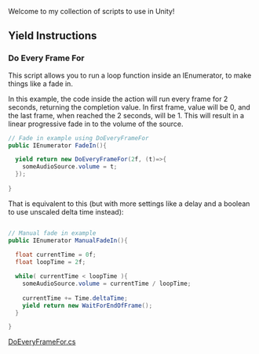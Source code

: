 Welcome to my collection of scripts to use in Unity!

## Yield Instructions
### Do Every Frame For

This script allows you to run a loop function inside an IEnumerator, to make things like a fade in.

In this example, the code inside the action will run every frame for 2 seconds, returning the completion value. In first frame, value will be 0, and the last frame, when reached the 2 seconds, will be 1. This will result in a linear progressive fade in to the volume of the source.

```c#
// Fade in example using DoEveryFrameFor
public IEnumerator FadeIn(){

  yield return new DoEveryFrameFor(2f, (t)=>{
    someAudioSource.volume = t;
  });
  
}
```

That is equivalent to this (but with more settings like a delay and a boolean to use unscaled delta time instead):
```c#

// Manual fade in example
public IEnumerator ManualFadeIn(){
  
  float currentTime = 0f;
  float loopTime = 2f;

  while( currentTime < loopTime ){
    someAudioSource.volume = currentTime / loopTime;
    
    currentTime += Time.deltaTime;
    yield return new WaitForEndOfFrame();
  }

}
```

[DoEveryFrameFor.cs](/Scripts/DoEveryFrameFor.cs)
